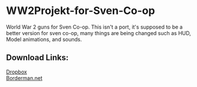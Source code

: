 # WW2Projekt-for-Sven-Co-op
World War 2 guns for Sven Co-op.
This isn't a port, it's supposed to be a better version for sven co-op, many things are being changed such as HUD, Model animations, and sounds.

## Download Links:
[Dropbox](https://www.dropbox.com/s/v14e3rhjwtxv3yf/Sven-WW2_1-8.7z?dl=0)  
[Borderman.net](http://boderman.net/svencoop/Sven-WW2_1-8.7z)
